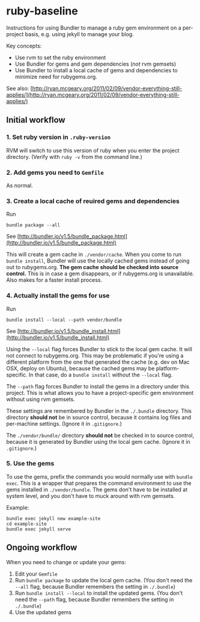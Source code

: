 # ruby-baseline

Instructions for using Bundler to manage a ruby gem environment on a per-project basis,
e.g. using jekyll to manage your blog.

Key concepts:

* Use rvm to set the ruby environment
* Use Bundler for gems and gem dependencies (*not* rvm gemsets)
* Use Bundler to install a local cache of gems and dependencies to minimize need
  for rubygems.org.

See also: [http://ryan.mcgeary.org/2011/02/09/vendor-everything-still-applies/](http://ryan.mcgeary.org/2011/02/09/vendor-everything-still-applies/)

## Initial workflow

### 1. Set ruby version in `.ruby-version`

RVM will switch to use this version of ruby when you enter the project 
directory. (Verify with `ruby -v` from the command line.)

### 2. Add gems you need to `Gemfile`

As normal.

### 3. Create a local cache of reuired gems and dependencies

Run

```
bundle package --all
```

See [http://bundler.io/v1.5/bundle_package.html](http://bundler.io/v1.5/bundle_package.html)

This will create a gem cache in `./vendor/cache`. When you come to run `bundle install`,
Bundler will use the locally cached gems instead of going out to rubygems.org. **The gem
cache should be checked into source control.** This is in case a gem disappears,
or if rubygems.org is unavailable. Also makes for a faster install process.

### 4. Actually install the gems for use

Run

```
bundle install --local --path vendor/bundle
```

See [http://bundler.io/v1.5/bundle_install.html](http://bundler.io/v1.5/bundle_install.html)

Using the `--local` flag forces Bundler to stick to the local gem cache. It will not
connect to rubygems.org. This may be problematic if you're using a different platform
from the one that generated the cache (e.g. dev on Mac OSX, deploy on Ubuntu), because
the cached gems may be platform-specific. In that case, do a `bundle install` without
the `--local` flag.

The `--path` flag forces Bundler to install the gems in a directory under this project.
This is what allows you to have a project-specific gem environment without using
rvm gemsets.

These settings are remembered by Bundler in the `./.bundle` directory. This directory
**should not** be in source control, because it contains log files and per-machine settings.
(Ignore it in `.gitignore`.)

The `./vendor/bundle/` directory **should not** be checked in to source control, because
it is generated by Bundler using the local gem cache. (Ignore it in `.gitignore`.)

### 5. Use the gems

To use the gems, prefix the commands you would normally use with `bundle exec`. This is a
wrapper that prepares the command environment to use the gems installed in `./vendor/bundle`.
The gems don't have to be installed at system level, and you don't have to muck around
with rvm gemsets.

Example:

```
bundle exec jekyll new example-site
cd example-site
bundle exec jekyll serve
```


## Ongoing workflow

When you need to change or update your gems:

1. Edit your `Gemfile`
2. Run `bundle package` to update the local gem cache. (You don't need the `--all` flag, because
   Bundler remembers the setting in `./.bundle`)
3. Run `bundle install --local` to install the updated gems. (You don't need the `--path` flag,
   because Bundler remembers the setting in `./.bundle`)
4. Use the updated gems